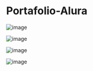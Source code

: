 # Portafolio-Alura
![image](https://github.com/AndreBacks/Portafolio-Alura/assets/131099065/efe25b8f-c15a-47eb-85b1-ea233b2e16cf)

![image](https://github.com/AndreBacks/Portafolio-Alura/assets/131099065/80b9b3d8-db53-4c55-b166-5b7832b2fe86)

![image](https://github.com/AndreBacks/Portafolio-Alura/assets/131099065/041b2291-6260-47c4-bcb2-6dc9acfc5218)

![image](https://github.com/AndreBacks/Portafolio-Alura/assets/131099065/084a9995-051d-4162-9e49-31872736ffa1)
